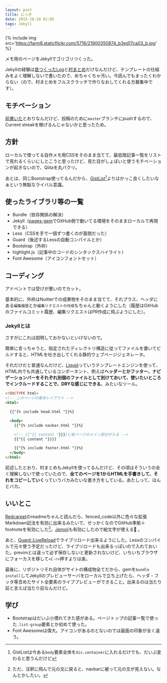 ```yaml
---
layout: post
title: にっき
date: 2015-10-28 01:05
tags: Jekyll
---
```


{% include img src='https://farm6.staticflickr.com/5716/21900350874_b3ed17ca03_b.jpg' %}

メモ用のページをJekyllでゴリゴリつくった。

Jekyllの経験は[昔つくったLog](https://www.flickr.com/photos/s083027/21898974164/in/dateposted-public/)と[村まとめ](http://vill.osamu-net.hokkaido.jp/)だけなんだけど、テンプレートの仕組みをよく理解しないで書いたので、めちゃくちゃ汚い。今読んでもまったくわからない（ので、村まとめをフルスクラッチで作りなおしてくれる方募集中です）。

## モチベーション

[前書いた](http://844196.com/post/131889235589/%E3%81%AB%E3%81%A3%E3%81%8D)とおりなんだけど、投稿のために`master`ブランチにpushするので、Current streakを稼げるんじゃないかと思ったため。

## 方針

ローカルで使ってる自作メモ用CSSをそのまま当てて、最低限記事一覧をリストで見れるくらいにしとこうと思ったけど、見た目がしょぼいと使うモチベーションが起きないので、Qiitaを丸パクリ。

あとは、同じBootstrap使ってるんだから、[GistList](http://keepoff07.github.io/gistlist)[^fn1]よりはかっこ良くしたいなぁという無駄なライバル意識。

[^fn1]: GistListは今ある`body`要素全体を`div.container`に入れるだけでも、だいぶ変わると思うんだけど

## 使ったライブラリ等の一覧

- Bundle（依存関係の解決）
- Jekyll（[pages-gem](https://github.com/github/pages-gem)でGitHub側で動いてる環境をそのままローカルで再現できる）
- Less（CSSを手で一個ずつ書くのが面倒だった）
- Guard（後述するLessの自動コンパイルとか）
- Bootstrap（外枠）
- highlight.js（記事中のコードのシンタックスハイライト）
- Font Awesome（アイコンフォントセット）

## コーディング

アドベントでは受けが悪いのでカット。

基本的に、外枠はNuitterでの成果物をそのまま当てて、それプラス、ヘッダにある`編集履歴`とか`編集リクエストの作成`もちゃんと動くようにした（履歴はGitHubのファイルコミット履歴、編集リクエストはPR作成に飛ぶようにした）。

### Jekyllとは

さすがにこれは説明しておかないといけないので。

簡単に言っちゃうと、指定されたディレクトリ構造に従ってファイルを置いてビルドすると、HTMLを吐き出してくれる静的ウェブページジェネレータ。

それだけだと普通なんだけど、[Liquid](http://liquidmarkup.org/)っていうテンプレートエンジンを使って、HTML内でも共通しているコンポーネント、例えば**ヘッダーとかフッター、ナビゲーションバーをそれぞれ別個のファイルとして別けておいて、使いたいところでインクルードすることで、DRYな感じにできる**。みたいなツール。

```html
<!DOCTYPE html>
<!-- このページの基本レイアウト -->
<html>

  {{"{% include head.html "}}%}

  <body>
    {{"{% include navbar.html "}}%}

    <!-- {{"{{ content "}}}}に各ページのメイン部分が入る -->
    {{"{{ content "}}}}

    {{"{% include footer.html "}}%}
  </body>
</html>
```

前述したとおり、村まとめもJekyllを使ってるんだけど、その頃はそういうの全く理解しないで使っていたので、**全てのページを1からHTMLを手書きして、それをコピーしていく**っていうバカみたいな書き方をしている。あたしって、ほんとバカ。

## いいとこ

[Redcarpet](https://github.com/vmg/redcarpet)のreadmeちゃんと読んだら、fenced_code以外に色々な拡張Markdown記法を有効に出来るみたいで、せっかくなのでGitHub準拠＋footnoteを有効にした[^fn2]。[Jemoji](https://github.com/jekyll/jemoji)も有効にしたので絵文字が使える:sushi: 。

[^fn2]: ただ、注釈に飛んで元の文に戻ると、navbarに被って元の文が見えない。なんとかしたい。

あと、[Guard::LiveReload](https://github.com/guard/guard-livereload)でライブリロード出来るようにした。Lessのコンパイルで元々使う予定だったけど、ライブリロードも出来るっぽいので入れておいた。previmとは違って必ず保存しないと更新されないけど、いちいちブラウザにフォーカスを移して`<C-r>`押すよりは楽。

最後に、リポジトリそれ自体がサイトの構成物全てだから、gemを`bundle install`してJekyllのプレビューサーバをローカルで立ち上げたら、ヘッダ・フッタ等含めたサイト全要素のライブプレビューができること。出来るのは当たり前と言えば当たり前なんだけど。

## 学び

- Bootstrapはだいぶ小慣れてきた感がある。ページトップの記事一覧で使った`.list-group`要素とか初めて使った。
- Font Awesomeは偉大。アイコンがあるのとないのでは画面の印象が全く違う。
